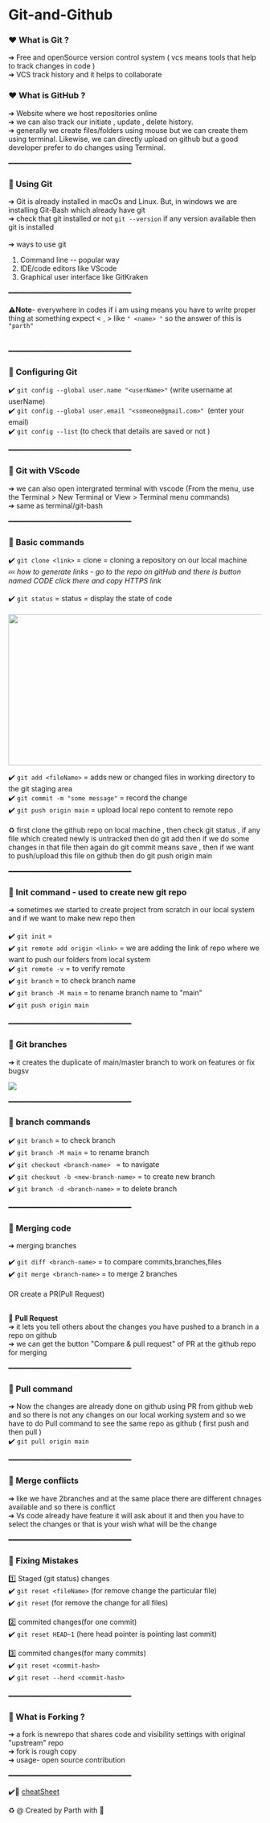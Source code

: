 # Git-and-Github

### ❤️ What is Git ?
➔ Free and openSource version control system ( vcs means tools that help to track changes in code ) <br/>
➔ VCS track history and it helps to collaborate <br/>

### ❤️ What is GitHub ?
➔ Website where we host repositories online <br/>
➔ we can also track our initiate , update , delete history. <br/>
➔ generally we create files/folders using mouse but we can create them using terminal. Likewise, we can directly upload on github but a good developer prefer to do changes using Terminal. <br/>

━━━━━━━━━━━━━━━━━━━━━━━━━━━━━

### 💚 Using Git
➔ Git is already installed in macOs and Linux. But, in windows we are installing Git-Bash which already have git <br/>
➔ check that git installed or not `git --version` if any version available then git is installed <br/>
<br/>
➔ ways to use git
1) Command line -- popular way
2) IDE/code editors like VScode
3) Graphical user interface like GitKraken

━━━━━━━━━━━━━━━━━━━━━━━━━━━━━<br/>
<br/>
⚠️**Note**- everywhere in codes if i am using <name> means you have to write proper thing at something expect < , > like ` " <name> " ` so the answer of this is ` "parth" ` <br/>
<br/>
<br/>
━━━━━━━━━━━━━━━━━━━━━━━━━━━━━<br/>
### 💛 Configuring Git

✔️ `git config --global user.name "<userName>"` (write username at userName)<br/>
✔️ `git config --global user.email "<someone@gmail.com>" `(enter your email) <br/>
✔️ `git config --list` (to check that details are saved or not )<br/>

━━━━━━━━━━━━━━━━━━━━━━━━━━━━━ <br/>

### 💙 Git with VScode
➔ we can also open intergrated terminal with vscode (From the menu, use the Terminal > New Terminal or View > Terminal menu commands)<br/>
➔ same as terminal/git-bash <br/>

━━━━━━━━━━━━━━━━━━━━━━━━━━━━━ <br/>

### 💚 Basic commands

✔️ `git clone <link>` = clone = cloning a repository on our local machine <br/>
💤 *how to generate links - go to the repo on gitHub and there is button named CODE click there and copy HTTPS link*  <br/>
<br/>
✔️ `git status` = status = display the state of code <br/>
<br/>
<img src="https://support.nesi.org.nz/hc/article_attachments/360004194235/Git_Diagram.svg" width=600px height=300px>

✔️ `git add <fileName>` = adds new or changed files in working directory to the git staging area  <br/>
✔️ `git commit -m "some message"` = record the change <br/>
✔️ `git push origin main`  = upload local repo content to remote repo <br/>
<br/>
♻️ first clone the github repo on local machine , then check git status , if any file which created newly is untracked then do git add then if we do some changes in that file then again do git commit means save , then if we want to push/upload this file on github then do git push origin main <br/>

━━━━━━━━━━━━━━━━━━━━━━━━━━━━━  <br/>

### 💜 Init command - used to create new git repo
➔ sometimes we started to create project from scratch in our local system and if we want to make new repo then <br/>
<br/>
✔️ `git init` =  <br/>
✔️ `git remote add origin <link>`  = we are adding the link of repo where we want to push our folders from local system <br/>
✔️ `git remote -v` = to verify remote <br/>
✔️ `git branch` = to check branch name <br/>
✔️ `git branch -M main` = to rename branch name to "main" <br/>
✔️ `git push origin main`  <br/>

━━━━━━━━━━━━━━━━━━━━━━━━━━━━━  <br/> 

### 💚 Git branches
➔ it creates the duplicate of main/master branch to work on features or fix bugsv 

![](https://wac-cdn.atlassian.com/dam/jcr:86eba9ec-9391-45ea-800a-948cec1f2ed7/Branch-2.png)

━━━━━━━━━━━━━━━━━━━━━━━━━━━━━  <br/> 

### 💚 branch commands

✔️ `git branch` = to check branch <br/>
✔️ `git branch -M main` = to rename branch <br/>
✔️ `git checkout <branch-name> ` = to navigate <br/>
✔️ `git checkout -b <new-branch-name>` = to create new branch <br/>
✔️ `git branch -d <branch-name>` = to delete branch <br/>

━━━━━━━━━━━━━━━━━━━━━━━━━━━━━  <br/> 

### 💛 Merging code
➔ merging branches <br/> 

✔️ `git diff <branch-name>` = to compare commits,branches,files <br/> 
✔️ `git merge <branch-name>` = to merge 2 branches <br/>  
OR create a PR(Pull Request) <br/> 
 <br/> 
 
💙 **Pull Request** <br/> 
➔ it lets you tell others about the changes you have pushed to a branch in a repo on github<br/>  ➔ we can get the button "Compare & pull request" of PR at the github repo for merging<br/> 

━━━━━━━━━━━━━━━━━━━━━━━━━━━━━  <br/> 

### 🧡 Pull command

➔ Now the changes are already done on github using PR from github web and so there is not any changes on our local working system and so we have to do Pull command to see the same repo as github ( first push and then pull )  <br/>
✔️ `git pull origin main`

━━━━━━━━━━━━━━━━━━━━━━━━━━━━━  <br/> 

### 💛 Merge conflicts
➔ like we have 2branches and at the same place there are different chnages available and so there is conflict <br/> 
➔ Vs code already have feature it will ask about it and then you have to select the changes or that is your wish what will be the change  <br/> 

━━━━━━━━━━━━━━━━━━━━━━━━━━━━━  <br/> 

### 💚 Fixing Mistakes

1️⃣ Staged (git status) changes <br/> 
✔️ `git reset <fileName>` (for remove change the particular file)  <br/> 
✔️ `git reset` (for remove the change for all files)  <br/> 

2️⃣ commited changes(for one commit)  <br/> 
✔️ `git reset HEAD~1` (here head pointer is pointing last commit)  <br/> 

3️⃣ commited changes(for many commits)  <br/> 
✔️ `git reset <commit-hash>`  <br/> 
✔️ `git reset --herd <commit-hash>`  <br/> 

━━━━━━━━━━━━━━━━━━━━━━━━━━━━━  <br/> 

### 💛 What is Forking ?
➔ a fork is newrepo that shares code and visibility settings with original "upstream" repo  <br/> 
➔ fork is rough copy  <br/> 
➔ usage- open source contribution  <br/> 
 
━━━━━━━━━━━━━━━━━━━━━━━━━━━━━

✔️💚 [cheatSheet](https://drive.google.com/file/d/1K7P-qvJ7fo_zg2ntea9bRxCHorhtiyhr/view?usp=sharing)

♻️ @ Created by Parth with 💚
